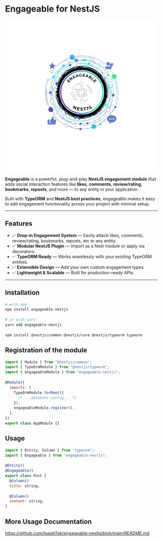 # Engageable for NestJS

<p align="center">
<img src="https://raw.githubusercontent.com/IsaiahTek/engageable-nestjs/main/images/engageable-nestjs-module-icon.png" alt="Engageable NestJs Module/Plugin" />
</p>


**Engageable** is a powerful, plug-and-play **NestJS engagement module** that adds social interaction features like **likes**, **comments**, **review/rating**, **bookmarks**, **reposts**, and more — to any entity in your application.

Built with **TypeORM** and **NestJS best practices**, engageable makes it easy to add engagement functionality across your project with minimal setup.

---

## Features

- ✅ **Drop-in Engagement System** — Easily attach likes, comments, review/rating, bookmarks, reposts, etc to any entity.
- ✅ **Modular NestJS Plugin** — Import as a Nest module or apply via decorators.
- ✅ **TypeORM Ready** — Works seamlessly with your existing TypeORM entities.
- ✅ **Extensible Design** — Add your own custom engagement types.
- ✅ **Lightweight & Scalable** — Built for production-ready APIs.

---

## Installation

```bash
# with npm
npm install engageable-nestjs

# or with yarn
yarn add engageable-nestjs

npm install @nestjs/common @nestjs/core @nestjs/typeorm typeorm
```

## Registration of the module

```javascript
import { Module } from "@nestjs/common";
import { TypeOrmModule } from "@nestjs/typeorm";
import { engageableModule } from "engageable-nestjs";

@Module({
  imports: [
    TypeOrmModule.forRoot({
      /* ...database config... */
    }),
    engageableModule.register(),
  ],
})
export class AppModule {}
```

## Usage

```javascript
import { Entity, Column } from "typeorm";
import { Engageable } from "engageable-nestjs";

@Entity()
@Engageable()
export class Post {
  @Column()
  title: string;

  @Column()
  content: string;
}
```

## More Usage Documentation
https://github.com/IsaiahTek/engageable-nestjs/blob/main/README.md
